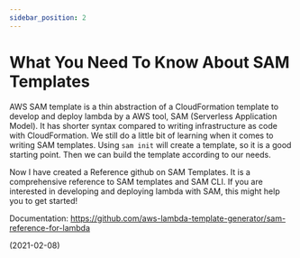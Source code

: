 ```yaml
---
sidebar_position: 2
---
```


# What You Need To Know About SAM Templates

AWS SAM template is a thin abstraction of a CloudFormation template to develop and deploy lambda by a AWS tool, SAM (Serverless Application Model). It has shorter syntax compared to writing infrastructure as code with CloudFormation. We still do a little bit of learning when it comes to writing SAM templates. Using `sam init` will create a template, so it is a good starting point. Then we can build the template according to our needs.

Now I have created a Reference github on SAM Templates. It is a comprehensive reference to SAM templates and SAM CLI. If you are interested in developing and deploying lambda with SAM, this might help you to get started!

Documentation: https://github.com/aws-lambda-template-generator/sam-reference-for-lambda

(2021-02-08)
